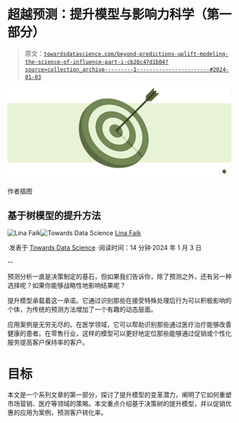 # 超越预测：提升模型与影响力科学（第一部分）

> 原文：[`towardsdatascience.com/beyond-predictions-uplift-modeling-the-science-of-influence-part-i-cb28c47d1b04?source=collection_archive---------1-----------------------#2024-01-03`](https://towardsdatascience.com/beyond-predictions-uplift-modeling-the-science-of-influence-part-i-cb28c47d1b04?source=collection_archive---------1-----------------------#2024-01-03)

![](img/591483adbad52cbeeaa74d528e4f5af1.png)

作者插图

## 基于树模型的提升方法

[](https://linafaik.medium.com/?source=post_page---byline--cb28c47d1b04--------------------------------)![Lina Faik](https://linafaik.medium.com/?source=post_page---byline--cb28c47d1b04--------------------------------)[](https://towardsdatascience.com/?source=post_page---byline--cb28c47d1b04--------------------------------)![Towards Data Science](https://towardsdatascience.com/?source=post_page---byline--cb28c47d1b04--------------------------------) [Lina Faik](https://linafaik.medium.com/?source=post_page---byline--cb28c47d1b04--------------------------------)

·发表于 [Towards Data Science](https://towardsdatascience.com/?source=post_page---byline--cb28c47d1b04--------------------------------) ·阅读时间：14 分钟·2024 年 1 月 3 日

--

预测分析一直是决策制定的基石，但如果我们告诉你，除了预测之外，还有另一种选择呢？如果你能够战略性地影响结果呢？

提升模型承载着这一承诺。它通过识别那些在接受特殊处理后行为可以积极影响的个体，为传统的预测方法增加了一个有趣的动态层面。

应用案例是无穷无尽的。在医学领域，它可以帮助识别那些通过医疗治疗能够改善健康的患者。在零售行业，这样的模型可以更好地定位那些能够通过促销或个性化服务提高客户保持率的客户。

# 目标

本文是一个系列文章的第一部分，探讨了提升模型的变革潜力，阐明了它如何重塑市场营销、医疗等领域的策略。本文重点介绍基于决策树的提升模型，并以促销优惠的应用为案例，预测客户转化率。
